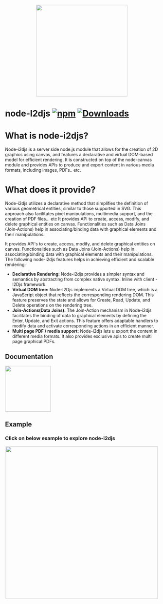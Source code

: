 <p align="center">
  <img src="https://i2djs.github.io/node-i2djs/nodeI2djsLogo.svg" width=300>
</p>

# node-I2djs [![npm](https://img.shields.io/npm/v/node-i2djs.svg)](https://www.npmjs.com/package/node-i2djs) [![Downloads](https://img.shields.io/npm/dm/node-i2djs.svg)](https://www.npmjs.com/package/node-i2djs)

# What is node-i2djs?

Node-i2djs is a server side node.js module that allows for the creation of 2D graphics using canvas, and features a declarative and virtual DOM-based model for efficient rendering. It is constructed on top of the node-canvas module and provides APIs to produce and export content in various media formats, including images, PDFs.. etc.

# What does it provide?
Node-i2djs utilizes a declarative method that simplifies the definition of various geometrical entities, similar to those supported in SVG. This approach also facilitates pixel manipulations, multimedia support, and the creation of PDF files... etc
It provides API to create, access, modify, and delete graphical entities on canvas. Functionalities such as Data Joins (Join-Actions) help in associating/binding data with graphical elements and their manipulations.

It provides API's to create, access, modify, and delete graphical entities on canvas. Functionalities such as Data Joins (Join-Actions) help in associating/binding data with graphical elements and their manipulations.
The following node-i2djs features helps in achieving efficient and scalable rendering:
  - <b> Declarative Rendering: </b>Node-i2djs provides a simpler syntax and semantics by abstracting from complex native syntax. Inline with client - I2Djs framework.
  - <b> Virtual DOM tree:</b> Node-I2Djs implements a Virtual DOM tree, which is a JavaScript object that reflects the corresponding rendering DOM. This feature preserves the state and allows for Create, Read, Update, and Delete operations on the rendering tree.
  - <b> Join-Actions(Data Joins):</b> The Join-Action mechanism in Node-i2djs facilitates the binding of data to graphical elements by defining the Enter, Update, and Exit actions. This feature offers adaptable handlers to modify data and activate corresponding actions in an efficient manner.
  - <b> Multi page PDF / media support:</b> Node-i2djs lets u export the content in different media formats. It also provides exclusive apis to create multi page graphical PDFs.

## Documentation
<a href="https://nswamy14.gitbook.io/node-i2djs/"><img width='150' src="https://raw.githubusercontent.com/I2Djs/I2Djs/snaps/examples/snaps/gitbookIcon.png"></a>


## Example
  ### Click on below example to explore node-i2djs
<p align="center">
  <a href="https://codesandbox.io/s/node-js-forked-enynz3?file=/index.js&resolutionWidth=1400&resolutionHeight=800">
    <img src="https://i2djs.github.io/node-i2djs/examples/examplePreview.png" width=500>
  </a>
</p>
